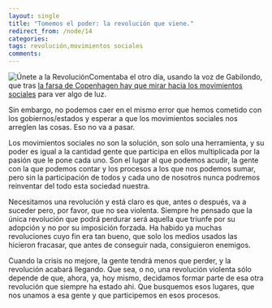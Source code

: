```yaml
---
layout: single
title: "Tomemos el poder: la revolución que viene."
redirect_from: /node/14
categories:
tags: revolución,movimientos sociales
comments: 
---
```

![Únete a la Revolución](/images/posts/2010-01-11-tomemos-el-poder-la-revolucion-que-viene/civ_revolution.jpg)Comentaba el otro día, usando la voz de Gabilondo, que tras [la farsa de Copenhagen hay que mirar hacia los movimientos sociales](http://esclap.es/node/6 "¿Qué hacemos después de Compenhagen?") para ver algo de luz.

Sin embargo, no podemos caer en el mismo error que hemos cometido con los gobiernos/estados y esperar a que los movimientos sociales nos arreglen las cosas. Eso no va a pasar.

Los movimientos sociales no son la solución, son solo una herramienta, y su poder es igual a la cantidad gente que participa en ellos multiplicada por la pasión que le pone cada uno. Son el lugar al que podemos acudir, la gente con la que podemos contar y los procesos a los que nos podemos sumar, pero sin la participación de todos y cada uno de nosotros nunca podremos reinventar del todo esta sociedad nuestra.

Necesitamos una revolución y está claro es que, antes o después, va a suceder pero, por favor, que no sea violenta. Siempre he pensado que la única revolución que podrá perdurar será aquella que triunfe por su adopción y no por su imposición forzada. Ha habido ya muchas revoluciones cuyo fin era tan bueno, que solo los medios usados las hicieron fracasar, que antes de conseguir nada, consiguieron enemigos.

Cuando la crisis no mejore, la gente tendrá menos que perder, y la revolución acabará llegando. Que sea, o no, una revolución violenta sólo depende de que, ahora, ya, hoy mismo, decidamos formar parte de esa otra revolución que siempre ha estado ahi. Que busquemos esos lugares, que nos unamos a esa gente y que participemos en esos procesos.
